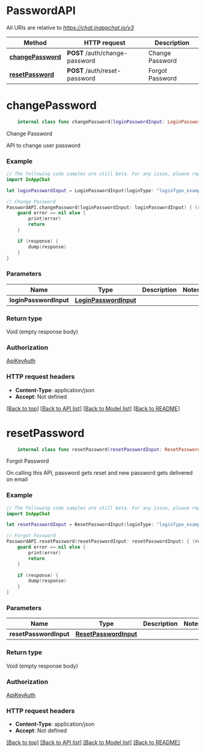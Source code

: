 # PasswordAPI

All URIs are relative to *https://chat.inappchat.io/v3*

Method | HTTP request | Description
------------- | ------------- | -------------
[**changePassword**](PasswordAPI.md#changepassword) | **POST** /auth/change-password | Change Password
[**resetPassword**](PasswordAPI.md#resetpassword) | **POST** /auth/reset-password | Forgot Password


# **changePassword**
```swift
    internal class func changePassword(loginPasswordInput: LoginPasswordInput, completion: @escaping (_ data: Void?, _ error: Error?) -> Void)
```

Change Password

API to change user password

### Example
```swift
// The following code samples are still beta. For any issue, please report via http://github.com/OpenAPITools/openapi-generator/issues/new
import InAppChat

let loginPasswordInput = LoginPasswordInput(loginType: "loginType_example", appUserId: "appUserId_example", currentPassword: "currentPassword_example", newPassword: "newPassword_example") // LoginPasswordInput | 

// Change Password
PasswordAPI.changePassword(loginPasswordInput: loginPasswordInput) { (response, error) in
    guard error == nil else {
        print(error)
        return
    }

    if (response) {
        dump(response)
    }
}
```

### Parameters

Name | Type | Description  | Notes
------------- | ------------- | ------------- | -------------
 **loginPasswordInput** | [**LoginPasswordInput**](LoginPasswordInput.md) |  | 

### Return type

Void (empty response body)

### Authorization

[ApiKeyAuth](../README.md#ApiKeyAuth)

### HTTP request headers

 - **Content-Type**: application/json
 - **Accept**: Not defined

[[Back to top]](#) [[Back to API list]](../README.md#documentation-for-api-endpoints) [[Back to Model list]](../README.md#documentation-for-models) [[Back to README]](../README.md)

# **resetPassword**
```swift
    internal class func resetPassword(resetPasswordInput: ResetPasswordInput, completion: @escaping (_ data: Void?, _ error: Error?) -> Void)
```

Forgot Password

On calling this API, password gets reset and new password gets delivered on email

### Example
```swift
// The following code samples are still beta. For any issue, please report via http://github.com/OpenAPITools/openapi-generator/issues/new
import InAppChat

let resetPasswordInput = ResetPasswordInput(loginType: "loginType_example", appUserId: "appUserId_example") // ResetPasswordInput | 

// Forgot Password
PasswordAPI.resetPassword(resetPasswordInput: resetPasswordInput) { (response, error) in
    guard error == nil else {
        print(error)
        return
    }

    if (response) {
        dump(response)
    }
}
```

### Parameters

Name | Type | Description  | Notes
------------- | ------------- | ------------- | -------------
 **resetPasswordInput** | [**ResetPasswordInput**](ResetPasswordInput.md) |  | 

### Return type

Void (empty response body)

### Authorization

[ApiKeyAuth](../README.md#ApiKeyAuth)

### HTTP request headers

 - **Content-Type**: application/json
 - **Accept**: Not defined

[[Back to top]](#) [[Back to API list]](../README.md#documentation-for-api-endpoints) [[Back to Model list]](../README.md#documentation-for-models) [[Back to README]](../README.md)

